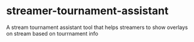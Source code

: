 # streamer-tournament-assistant
A stream tournament assistant tool that helps streamers to show overlays on stream based on tourrnament info
